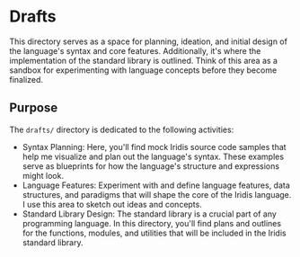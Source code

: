 # Drafts
This directory serves as a space for planning, ideation, and initial design of the language's syntax and core features. Additionally, it's where the implementation of the standard library is outlined. Think of this area as a sandbox for experimenting with language concepts before they become finalized.


## Purpose
The `drafts/` directory is dedicated to the following activities:

- Syntax Planning: Here, you'll find mock Iridis source code samples that help me visualize and plan out the language's syntax. These examples serve as blueprints for how the language's structure and expressions might look.
- Language Features: Experiment with and define language features, data structures, and paradigms that will shape the core of the Iridis language. I use this area to sketch out ideas and concepts.
- Standard Library Design: The standard library is a crucial part of any programming language. In this directory, you'll find plans and outlines for the functions, modules, and utilities that will be included in the Iridis standard library.

